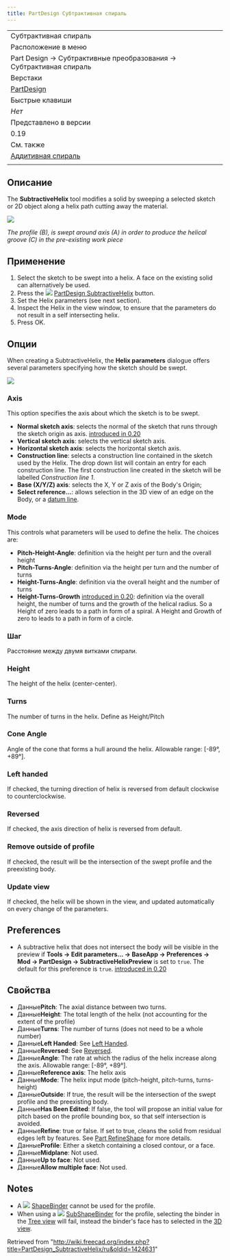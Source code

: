 ```yaml
---
title: PartDesign Субтрактивная спираль
---
```

|  |
| --- |
| Субтрактивная спираль |
| Расположение в меню |
| Part Design → Субтрактивные преобразования → Субтрактивная спираль |
| Верстаки |
| [PartDesign](/PartDesign_Workbench/ru "PartDesign Workbench/ru") |
| Быстрые клавиши |
| *Нет* |
| Представлено в версии |
| 0.19 |
| См. также |
| [Аддитивная спираль](/PartDesign_AdditiveHelix/ru "PartDesign AdditiveHelix/ru") |
|  |

## Описание

The **SubtractiveHelix** tool modifies a solid by sweeping a selected sketch or 2D object along a helix path cutting away the material.

![](/images/PartDesign_SubtractiveHelix_example_overview.png)

*The profile (B), is swept around axis (A) in order to produce the helical groove (C) in the pre-existing work piece*

## Применение

1. Select the sketch to be swept into a helix. A face on the existing solid can alternatively be used.
2. Press the ![](/images/PartDesign_SubtractiveHelix.svg) [PartDesign SubtractiveHelix](/PartDesign_SubtractiveHelix "PartDesign SubtractiveHelix") button.
3. Set the Helix parameters (see next section).
4. Inspect the Helix in the view window, to ensure that the parameters do not result in a self intersecting helix.
5. Press OK.

## Опции

When creating a SubtractiveHelix, the **Helix parameters** dialogue offers several parameters specifying how the sketch should be swept.

![](/images/PartDesign_SubtractiveHelix_taskpanel.png)

### Axis

This option specifies the axis about which the sketch is to be swept.

* **Normal sketch axis**: selects the normal of the sketch that runs through the sketch origin as axis. [introduced in 0.20](/Release_notes_0.20 "Release notes 0.20")
* **Vertical sketch axis**: selects the vertical sketch axis.
* **Horizontal sketch axis**: selects the horizontal sketch axis.
* **Construction line**: selects a construction line contained in the sketch used by the Helix. The drop down list will contain an entry for each construction line. The first construction line created in the sketch will be labelled *Construction line 1*.
* **Base (X/Y/Z) axis**: selects the X, Y or Z axis of the Body's Origin;
* **Select reference...**: allows selection in the 3D view of an edge on the Body, or a [datum line](/PartDesign_Line "PartDesign Line").

### Mode

This controls what parameters will be used to define the helix. The choices are:

* **Pitch-Height-Angle**: definition via the height per turn and the overall height
* **Pitch-Turns-Angle**: definition via the height per turn and the number of turns
* **Height-Turns-Angle**: definition via the overall height and the number of turns
* **Height-Turns-Growth** [introduced in 0.20](/Release_notes_0.20 "Release notes 0.20"): definition via the overall height, the number of turns and the growth of the helical radius. So a Height of zero leads to a path in form of a spiral. A Height and Growth of zero to leads to a path in form of a circle.

### Шаг

Расстояние между двумя витками спирали.

### Height

The height of the helix (center-center).

### Turns

The number of turns in the helix. Define as Height/Pitch

### Cone Angle

Angle of the cone that forms a hull around the helix. Allowable range: [-89°, +89°].

### Left handed

If checked, the turning direction of helix is reversed from default clockwise to counterclockwise.

### Reversed

If checked, the axis direction of helix is reversed from default.

### Remove outside of profile

If checked, the result will be the intersection of the swept profile and the preexisting body.

### Update view

If checked, the helix will be shown in the view, and updated automatically on every change of the parameters.

## Preferences

* A subtractive helix that does not intersect the body will be visible in the preview if **Tools → Edit parameters... → BaseApp → Preferences → Mod → PartDesign → SubtractiveHelixPreview** is set to `true`. The default for this preference is `true`. [introduced in 0.20](/Release_notes_0.20 "Release notes 0.20")

## Свойства

* Данные**Pitch**: The axial distance between two turns.
* Данные**Height**: The total length of the helix (not accounting for the extent of the profile)
* Данные**Turns**: The number of turns (does not need to be a whole number)
* Данные**Left Handed**: See [Left Handed](#Left_handed).
* Данные**Reversed**: See [Reversed](#Reversed).
* Данные**Angle**: The rate at which the radius of the helix increase along the axis. Allowable range: [-89°, +89°].
* Данные**Reference axis**: The helix axis
* Данные**Mode**: The helix input mode (pitch-height, pitch-turns, turns-height)
* Данные**Outside**: If true, the result will be the intersection of the swept profile and the preexisting body.
* Данные**Has Been Edited**: If false, the tool will propose an initial value for pitch based on the profile bounding box, so that self intersection is avoided.
* Данные**Refine**: true or false. If set to true, cleans the solid from residual edges left by features. See [Part RefineShape](/Part_RefineShape "Part RefineShape") for more details.
* Данные**Profile**: Either a sketch containing a closed contour, or a face.
* Данные**Midplane**: Not used.
* Данные**Up to face**: Not used.
* Данные**Allow multiple face**: Not used.

## Notes

* A ![](/images/PartDesign_ShapeBinder.svg) [ShapeBinder](/PartDesign_ShapeBinder "PartDesign ShapeBinder") cannot be used for the profile.
* When using a ![](/images/PartDesign_SubShapeBinder.svg) [SubShapeBinder](/PartDesign_SubShapeBinder "PartDesign SubShapeBinder") for the profile, selecting the binder in the [Tree view](/Tree_view "Tree view") will fail, instead the binder's face has to selected in the [3D view](/3D_view "3D view").

Retrieved from "<http://wiki.freecad.org/index.php?title=PartDesign_SubtractiveHelix/ru&oldid=1424631>"